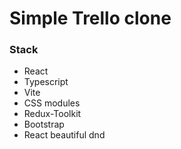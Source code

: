 # Simple Trello clone

### Stack
- React
- Typescript
- Vite
- CSS modules
- Redux-Toolkit
- Bootstrap
- React beautiful dnd
